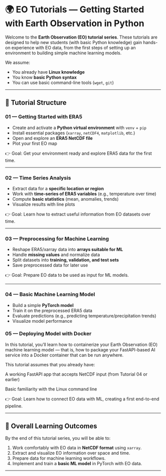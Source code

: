 # 🌍 EO Tutorials — Getting Started with Earth Observation in Python

Welcome to the **Earth Observation (EO) tutorial series**.
These tutorials are designed to help new students (with basic Python knowledge) gain hands-on experience with EO data, from the first steps of setting up an environment to building simple machine learning models.

We assume:

* You already have **Linux knowledge**
* You know **basic Python syntax**
* You can use basic command-line tools (`wget`, `git`)

---

## 📘 Tutorial Structure

### 01 — Getting Started with ERA5

* Create and activate a **Python virtual environment** with `venv` + `pip`
* Install essential packages (`xarray`, `netCDF4`, `matplotlib`, etc.)
* Open and explore an **ERA5 NetCDF file**
* Plot your first EO map

👉 Goal: Get your environment ready and explore ERA5 data for the first time.

---

### 02 — Time Series Analysis

* Extract data for a **specific location or region**
* Work with **time-series of ERA5 variables** (e.g., temperature over time)
* Compute **basic statistics** (mean, anomalies, trends)
* Visualize results with line plots

👉 Goal: Learn how to extract useful information from EO datasets over time.

---

### 03 — Preprocessing for Machine Learning

* Reshape ERA5/xarray data into **arrays suitable for ML**
* Handle **missing values** and normalize data
* Split datasets into **training, validation, and test sets**
* Save preprocessed data for later use

👉 Goal: Prepare EO data to be used as input for ML models.

---

### 04 — Basic Machine Learning Model

* Build a simple **PyTorch model**
* Train it on the preprocessed ERA5 data
* Evaluate predictions (e.g., predicting temperature/precipitation trends)
* Visualize model performance

### 05 — Deploying Model with Docker

In this tutorial, you’ll learn how to containerize your Earth Observation (EO) machine learning model — that is, how to package your FastAPI-based AI service into a Docker container that can be run anywhere.

This tutorial assumes that you already have:

A working FastAPI app that accepts NetCDF input (from Tutorial 04 or earlier)

Basic familiarity with the Linux command line

👉 Goal: Learn how to connect EO data with ML, creating a first end-to-end pipeline.

---

## 🎯 Overall Learning Outcomes

By the end of this tutorial series, you will be able to:

1. Work comfortably with EO data in **NetCDF format** using `xarray`.
2. Extract and visualize EO information over space and time.
3. Prepare data for machine learning workflows.
4. Implement and train a **basic ML model** in PyTorch with EO data.

---


